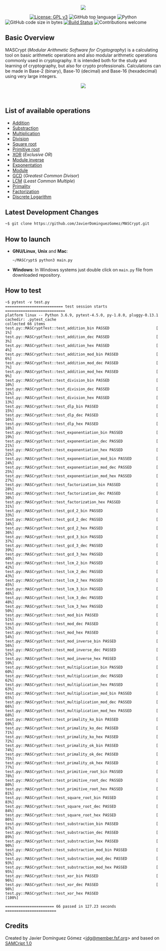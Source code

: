 <p align="center"><img src="https://github.com/JavierDominguezGomez/MASCrypt/blob/master/img/logo.png"></p>

&nbsp;&nbsp;&nbsp;&nbsp;&nbsp;&nbsp;&nbsp;&nbsp;&nbsp;&nbsp;&nbsp;&nbsp;&nbsp;&nbsp;&nbsp;&nbsp;&nbsp;&nbsp;&nbsp;
[![License: GPL v3](https://img.shields.io/badge/License-GPLv3-brightgreen.svg)](https://www.gnu.org/licenses/gpl-3.0)
![GitHub top language](https://img.shields.io/github/languages/top/JavierDominguezGomez/MASCrypt)
![Python](https://img.shields.io/badge/python-v3.6+-blue)
![GitHub code size in bytes](https://img.shields.io/github/languages/code-size/JavierDominguezGomez/MASCrypt)
[![Build Status](https://travis-ci.org/JavierDominguezGomez/MASCrypt.svg?branch=master)](https://travis-ci.org/JavierDominguezGomez/MASCrypt)
![Contributions welcome](https://img.shields.io/badge/contributions-welcome-yellow.svg)

## Basic Overview
MASCrypt (*Modular Arithmetic Software for Cryptography*) is a calculating tool on basic arithmetic operations and also modular arithmetic operations commonly used in cryptography. It is intended both for the study and learning of cryptography, but also for crypto professionals. Calculations can be made in Base-2 (binary), Base-10 (decimal) and Base-16 (hexadecimal) using very large integers.

<p align="center"><img src="https://github.com/JavierDominguezGomez/MASCrypt/blob/master/img/mascrypt_screenshot_00.png"></p>
<br>

## List of available operations
* [Addition](https://en.wikipedia.org/wiki/Addition)
* [Substraction](https://en.wikipedia.org/wiki/Subtraction)
* [Multiplication](https://en.wikipedia.org/wiki/Multiplication)
* [Division](https://en.wikipedia.org/wiki/Division_(mathematics))
* [Square root](https://en.wikipedia.org/wiki/Square_root)
* [Primitive root](https://en.wikipedia.org/wiki/Primitive_root_modulo_n)
* [XOR](https://en.wikipedia.org/wiki/Exclusive_or) (*Exclusive OR*)
* [Module inverse](https://en.wikipedia.org/wiki/Modular_multiplicative_inverse)
* [Exponentation](https://en.wikipedia.org/wiki/Exponentiation)
* [Module](https://en.wikipedia.org/wiki/Module_(mathematics))
* [GCD](https://en.wikipedia.org/wiki/Greatest_common_divisor) (*Greatest Common Divisor*)
* [LCM](https://en.wikipedia.org/wiki/Least_common_multiple) (*Least Common Multiple*)
* [Primality](https://en.wikipedia.org/wiki/Prime_number)
* [Factorization](https://en.wikipedia.org/wiki/Factorization)
* [Discrete Logarithm](https://en.wikipedia.org/wiki/Discrete_logarithm)

## Latest Development Changes
```bash
~$ git clone https://github.com/JavierDominguezGomez/MASCrypt.git
```

## How to launch
* **GNU/Linux**, **Unix** and **Mac**:
  ```bash
  ~/MASCrypt$ python3 main.py
  ```
* **Windows**: In Windows systems just double click on `main.py` file from downloaded repository.

## How to test
```
~$ pytest -v test.py
========================== test session starts ===========================
platform linux -- Python 3.6.9, pytest-4.5.0, py-1.8.0, pluggy-0.13.1
cachedir: .pytest_cache
collected 66 items                                                                                   
test.py::MASCryptTest::test_addition_bin PASSED                     [  1%]
test.py::MASCryptTest::test_addition_dec PASSED                     [  3%]
test.py::MASCryptTest::test_addition_hex PASSED                     [  4%]
test.py::MASCryptTest::test_addition_mod_bin PASSED                 [  6%]
test.py::MASCryptTest::test_addition_mod_dec PASSED                 [  7%]
test.py::MASCryptTest::test_addition_mod_hex PASSED                 [  9%]
test.py::MASCryptTest::test_division_bin PASSED                     [ 10%]
test.py::MASCryptTest::test_division_dec PASSED                     [ 12%]
test.py::MASCryptTest::test_division_hex PASSED                     [ 13%]
test.py::MASCryptTest::test_dlp_bin PASSED                          [ 15%]
test.py::MASCryptTest::test_dlp_dec PASSED                          [ 16%]
test.py::MASCryptTest::test_dlp_hex PASSED                          [ 18%]
test.py::MASCryptTest::test_exponentiation_bin PASSED               [ 19%]
test.py::MASCryptTest::test_exponentiation_dec PASSED               [ 21%]
test.py::MASCryptTest::test_exponentiation_hex PASSED               [ 22%]
test.py::MASCryptTest::test_exponentiation_mod_bin PASSED           [ 24%]
test.py::MASCryptTest::test_exponentiation_mod_dec PASSED           [ 25%]
test.py::MASCryptTest::test_exponentiation_mod_hex PASSED           [ 27%]
test.py::MASCryptTest::test_factorization_bin PASSED                [ 28%]
test.py::MASCryptTest::test_factorization_dec PASSED                [ 30%]
test.py::MASCryptTest::test_factorization_hex PASSED                [ 31%]
test.py::MASCryptTest::test_gcd_2_bin PASSED                        [ 33%]
test.py::MASCryptTest::test_gcd_2_dec PASSED                        [ 34%]
test.py::MASCryptTest::test_gcd_2_hex PASSED                        [ 36%]
test.py::MASCryptTest::test_gcd_3_bin PASSED                        [ 37%]
test.py::MASCryptTest::test_gcd_3_dec PASSED                        [ 39%]
test.py::MASCryptTest::test_gcd_3_hex PASSED                        [ 40%]
test.py::MASCryptTest::test_lcm_2_bin PASSED                        [ 42%]
test.py::MASCryptTest::test_lcm_2_dec PASSED                        [ 43%]
test.py::MASCryptTest::test_lcm_2_hex PASSED                        [ 45%]
test.py::MASCryptTest::test_lcm_3_bin PASSED                        [ 46%]
test.py::MASCryptTest::test_lcm_3_dec PASSED                        [ 48%]
test.py::MASCryptTest::test_lcm_3_hex PASSED                        [ 50%]
test.py::MASCryptTest::test_mod_bin PASSED                          [ 51%]
test.py::MASCryptTest::test_mod_dec PASSED                          [ 53%]
test.py::MASCryptTest::test_mod_hex PASSED                          [ 54%]
test.py::MASCryptTest::test_mod_inverse_bin PASSED                  [ 56%]
test.py::MASCryptTest::test_mod_inverse_dec PASSED                  [ 57%]
test.py::MASCryptTest::test_mod_inverse_hex PASSED                  [ 59%]
test.py::MASCryptTest::test_multiplication_bin PASSED               [ 60%]
test.py::MASCryptTest::test_multiplication_dec PASSED               [ 62%]
test.py::MASCryptTest::test_multiplication_hex PASSED               [ 63%]
test.py::MASCryptTest::test_multiplication_mod_bin PASSED           [ 65%]
test.py::MASCryptTest::test_multiplication_mod_dec PASSED           [ 66%]
test.py::MASCryptTest::test_multiplication_mod_hex PASSED           [ 68%]
test.py::MASCryptTest::test_primality_ko_bin PASSED                 [ 69%]
test.py::MASCryptTest::test_primality_ko_dec PASSED                 [ 71%]
test.py::MASCryptTest::test_primality_ko_hex PASSED                 [ 72%]
test.py::MASCryptTest::test_primality_ok_bin PASSED                 [ 74%]
test.py::MASCryptTest::test_primality_ok_dec PASSED                 [ 75%]
test.py::MASCryptTest::test_primality_ok_hex PASSED                 [ 77%]
test.py::MASCryptTest::test_primitive_root_bin PASSED               [ 78%]
test.py::MASCryptTest::test_primitive_root_dec PASSED               [ 80%]
test.py::MASCryptTest::test_primitive_root_hex PASSED               [ 81%]
test.py::MASCryptTest::test_square_root_bin PASSED                  [ 83%]
test.py::MASCryptTest::test_square_root_dec PASSED                  [ 84%]
test.py::MASCryptTest::test_square_root_hex PASSED                  [ 86%]
test.py::MASCryptTest::test_substraction_bin PASSED                 [ 87%]
test.py::MASCryptTest::test_substraction_dec PASSED                 [ 89%]
test.py::MASCryptTest::test_substraction_hex PASSED                 [ 90%]
test.py::MASCryptTest::test_substraction_mod_bin PASSED             [ 92%]
test.py::MASCryptTest::test_substraction_mod_dec PASSED             [ 93%]
test.py::MASCryptTest::test_substraction_mod_hex PASSED             [ 95%]
test.py::MASCryptTest::test_xor_bin PASSED                          [ 96%]
test.py::MASCryptTest::test_xor_dec PASSED                          [ 98%]
test.py::MASCryptTest::test_xor_hex PASSED                          [100%]

====================== 66 passed in 127.23 seconds =======================
```

## Credits
Created by Javier Domínguez Gómez \<jdg@member.fsf.org\> and based on [SAMCript 1.0](http://www.criptored.upm.es/software/sw_m001t.htm)
